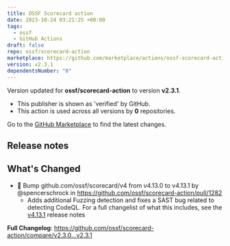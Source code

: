 ```yaml
---
title: OSSF Scorecard action
date: 2023-10-24 03:21:25 +00:00
tags:
  - ossf
  - GitHub Actions
draft: false
repo: ossf/scorecard-action
marketplace: https://github.com/marketplace/actions/ossf-scorecard-action
version: v2.3.1
dependentsNumber: "0"
---
```



Version updated for **ossf/scorecard-action** to version **v2.3.1**.
- This publisher is shown as 'verified' by GitHub.
- This action is used across all versions by **0** repositories.

Go to the [GitHub Marketplace](https://github.com/marketplace/actions/ossf-scorecard-action) to find the latest changes.

## Release notes

## What's Changed
* :seedling: Bump github.com/ossf/scorecard/v4 from v4.13.0 to v4.13.1 by @spencerschrock in https://github.com/ossf/scorecard-action/pull/1282
  * Adds additional Fuzzing detection and fixes a SAST bug related to detecting CodeQL. For a full changelist of what this includes, see the  [v4.13.1](https://github.com/ossf/scorecard/releases/tag/v4.13.1) release notes


**Full Changelog**: https://github.com/ossf/scorecard-action/compare/v2.3.0...v2.3.1
